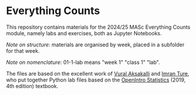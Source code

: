 # Everything Counts

This repository contains materials for the 2024/25 MASc Everything
Counts module, namely labs and exercises, both as Jupyter Notebooks.

*Note on structure*: materials are organised by week, placed in a
 subfolder for that week.

*Note on nomenclature*: 01-1-lab means "week 1" "class 1" "lab".

The files are based on the excellent work of [Vural
Aksakalli](https://github.com/akmand/statististics_tutorials) and
[Imran Ture](https://www.imranture.com/labs/os/), who put together
Python lab files based on the [OpenIntro
Statistics](https://www.openintro.org/book/os/) (2019, 4th edition)
textbook.